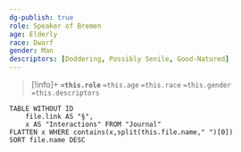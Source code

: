 ```yaml
---
dg-publish: true
role: Speaker of Bremen
age: Elderly
race: Dwarf
gender: Man
descriptors: [Doddering, Possibly Senile, Good-Natured]
---
```


> [!info]+
> **`=this.role`**
> `=this.age` `=this.race` `=this.gender`
> `=this.descriptors` 

```dataview
TABLE WITHOUT ID
	file.link AS "§", 
	x AS "Interactions" FROM "Journal"
FLATTEN x WHERE contains(x,split(this.file.name," ")[0])
SORT file.name DESC
```
